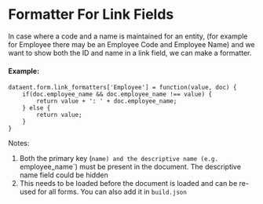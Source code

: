 <!-- add-breadcrumbs -->
# Formatter For Link Fields

In case where a code and a name is maintained for an entity, (for example for Employee there may be an Employee Code and Employee Name) and we want to show both the ID and name in a link field, we can make a formatter.

#### Example:

	dataent.form.link_formatters['Employee'] = function(value, doc) {
		if(doc.employee_name && doc.employee_name !== value) {
			return value + ': ' + doc.employee_name;
		} else {
			return value;
		}
	}

Notes:

1. Both the primary key (`name) and the descriptive name (e.g. `employee_name`) must be present in the document. The descriptive name field could be hidden
1. This needs to be loaded before the document is loaded and can be re-used for all forms. You can also add it in `build.json`

